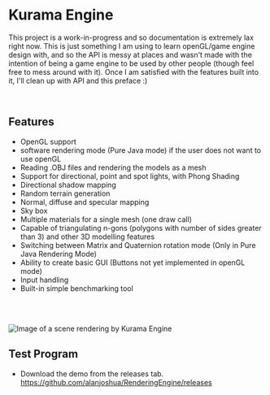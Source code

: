 # Kurama Engine

<p> This project is a work-in-progress and so documentation is extremely lax right now. This is just something I am using to learn openGL/game engine design with, and so the API is messy at places and wasn't made with the intention of being a game engine to be used by other people (though feel free to mess around with it). Once I am satisfied with the features built into it, I'll clean up with API and this preface :) </p>
&nbsp &nbsp &nbsp

## Features
* OpenGL support
* software rendering mode (Pure Java mode) if the user does not want to use openGL
* Reading .OBJ files and rendering the models as a mesh
* Support for directional, point and spot lights, with Phong Shading
* Directional shadow mapping
* Random terrain generation
* Normal, diffuse and specular mapping
* Sky box
* Multiple materials for a single mesh (one draw call)
* Capable of triangulating n-gons (polygons with number of sides greater than 3) and other 3D modelling features
* Switching between Matrix and Quaternion rotation mode (Only in Pure Java Rendering Mode)
* Ability to create basic GUI (Buttons not yet implemented in openGL mode)
* Input handling
* Built-in simple benchmarking tool

<br>
<br>

![Image of a scene rendering by Kurama Engine](https://github.com/alanjoshua/Kurama-Engine/blob/master/images/java.exe%20Screenshot%202020.05.27%20-%2017.23.05.63.png)

## Test Program
* Download the demo from the releases tab. https://github.com/alanjoshua/RenderingEngine/releases



